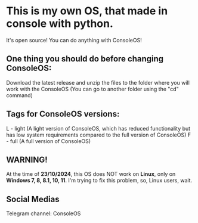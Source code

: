 # This is my own OS, that made in console with python.

It's open source! You can do anything with ConsoleOS!

## One thing you should do before changing ConsoleOS:
Download the latest release and unzip the files to the folder where you will work with the ConsoleOS (You can go to another folder using the "cd" command)

## Tags for ConsoleOS versions:
L - light (A light version of ConsoleOS, which has reduced functionality but has low system requirements compared to the full version of ConsoleOS)
F - full (A full version of ConsoleOS)

## WARNING!
At the time of **23/10/2024**, this OS does NOT work on **Linux**, only on **Windows 7, 8, 8.1, 10, 11**. 
I'm trying to fix this problem, so, Linux users, wait.

## Social Medias
Telegram channel: ConsoleOS


